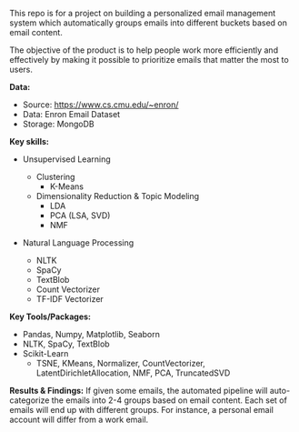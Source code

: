 This repo is for a project on building a personalized email management system which automatically groups emails into different buckets based on email content.                   

The objective of the product is to help people work more efficiently and effectively by making it possible to prioritize emails that matter the most to users. 

**Data:**
 * Source: https://www.cs.cmu.edu/~enron/
 * Data: Enron Email Dataset 
 * Storage: MongoDB

**Key skills:**
 * Unsupervised Learning 
	* Clustering 
		* K-Means 
	* Dimensionality Reduction & Topic Modeling
		* LDA 
		* PCA (LSA, SVD)
		* NMF 

 * Natural Language Processing 
	* NLTK 
	* SpaCy
	* TextBlob 
	* Count Vectorizer 
	* TF-IDF Vectorizer 

**Key Tools/Packages:**
* Pandas, Numpy, Matplotlib, Seaborn   
* NLTK, SpaCy, TextBlob   
* Scikit-Learn  
	* TSNE, KMeans, Normalizer, CountVectorizer, LatentDirichletAllocation, NMF, PCA, TruncatedSVD

**Results & Findings:**
If given some emails, the automated pipeline will auto-categorize the emails into 2-4 groups based on email content. Each set of emails will end up with different groups. For instance, a personal email account will differ from a work email.

